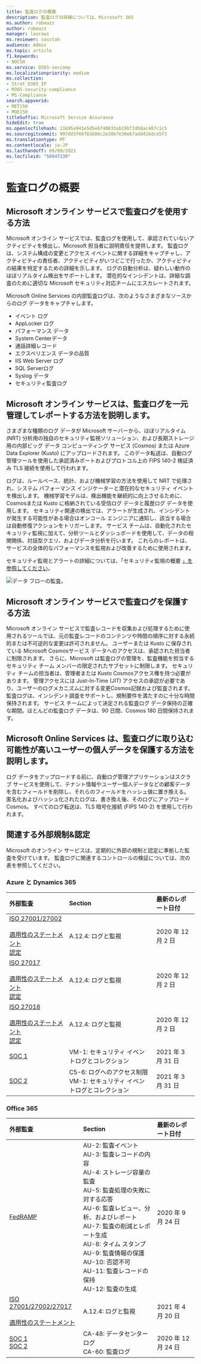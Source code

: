 ```yaml
---
title: 監査ログの概要
description: 監査ログの詳細については、Microsoft 365
ms.author: robmazz
author: robmazz
manager: laurawi
ms.reviewer: sosstah
audience: Admin
ms.topic: article
f1.keywords:
- NOCSH
ms.service: O365-seccomp
ms.localizationpriority: medium
ms.collection:
- Strat_O365_IP
- M365-security-compliance
- MS-Compliance
search.appverid:
- MET150
- MOE150
titleSuffix: Microsoft Service Assurance
hideEdit: true
ms.openlocfilehash: 11695a941e5d5e6740833ab19bf2d68ac487c1c5
ms.sourcegitcommit: 997dd3f66f65686c2e38b7e30e67add426dce5f3
ms.translationtype: MT
ms.contentlocale: ja-JP
ms.lasthandoff: 09/09/2021
ms.locfileid: "58947230"
---
```

# <a name="audit-logging-overview"></a>監査ログの概要

## <a name="how-do-microsoft-online-services-employ-audit-logging"></a>Microsoft オンライン サービスで監査ログを使用する方法

Microsoft オンライン サービスでは、監査ログを使用して、承認されていないアクティビティを検出し、Microsoft 担当者に説明責任を提供します。 監査ログは、システム構成の変更とアクセス イベントに関する詳細をキャプチャし、アクティビティの責任者、アクティビティがいつどこで行ったか、アクティビティの結果を特定するための詳細を示します。 ログの自動分析は、疑わしい動作のほぼリアルタイム検出をサポートします。 潜在的なインシデントは、詳細な調査のために適切な Microsoft セキュリティ対応チームにエスカレートされます。

Microsoft Online Services の内部監査ログは、次のようなさまざまなソースからのログ データをキャプチャします。

- イベント ログ
- AppLocker ログ
- パフォーマンス データ
- System Centerデータ
- 通話詳細レコード
- エクスペリエンス データの品質
- IIS Web Server ログ
- SQL Serverログ
- Syslog データ
- セキュリティ監査ログ

## <a name="how-do-microsoft-online-services-centralize-and-report-on-audit-logs"></a>Microsoft オンライン サービスは、監査ログを一元管理してレポートする方法を説明します。

さまざまな種類のログ データが Microsoft サーバーから、ほぼリアルタイム (NRT) 分析用の独自のセキュリティ監視ソリューション、および長期ストレージ用の内部ビッグ データ コンピューティング サービス (Cosmos) または Azure Data Explorer (Kusto) にアップロードされます。 このデータ転送は、自動ログ管理ツールを使用した承認済みポートおよびプロトコル上の FIPS 140-2 検証済み TLS 接続を使用して行われます。

ログは、ルールベース、統計、および機械学習の方法を使用して NRT で処理され、システム パフォーマンス インジケーターと潜在的なセキュリティ イベントを検出します。 機械学習モデルは、検出機能を継続的に向上させるために、Cosmosまたは Kusto に格納されている受信ログ データと履歴ログ データを使用します。 セキュリティ関連の検出では、アラートが生成され、インシデントが発生する可能性がある場合はオンコール エンジニアに通知し、該当する場合は自動修復アクションをトリガーします。 サービス チームは、自動化されたセキュリティ監視に加えて、分析ツールとダッシュボードを使用して、データの相関関係、対話型クエリ、およびデータ分析を行います。 これらのレポートは、サービスの全体的なパフォーマンスを監視および改善するために使用されます。

セキュリティ監視とアラートの詳細については、「セキュリティ監視の概要 [」を参照してください](assurance-security-monitoring.md)。

![データ フローの監査。](../media/assurance-audit-data-flow.png)

## <a name="how-do-microsoft-online-services-protect-audit-logs"></a>Microsoft オンライン サービスで監査ログを保護する方法

Microsoft オンライン サービスで監査レコードを収集および処理するために使用されるツールでは、元の監査レコードのコンテンツや時間の順序に対する永続的または不可逆的な変更は許可されません。 ユーザーまたは Kusto に保存されている Microsoft Cosmosサービス データへのアクセスは、承認された担当者に制限されます。 さらに、Microsoft は監査ログの管理を、監査機能を担当するセキュリティ チーム メンバーの限定されたサブセットに制限します。 セキュリティ チームの担当者は、管理者または Kusto Cosmosアクセス権を持つ必要があります。 管理アクセスには Just-In-Time (JIT) アクセスの承認が必要であり、ユーザーのログメカニズムに対する変更Cosmos記録および監査されます。 監査ログは、インシデント調査をサポートし、規制要件を満たすのに十分な時間保持されます。 サービス チームによって決定される監査ログ データ保持の正確な期間。ほとんどの監査ログ データは、90 日間、Cosmos 180 日間保持されます。

## <a name="how-do-microsoft-online-services-protect-user-personal-data-that-may-be-captured-in-audit-logs"></a>Microsoft Online Services は、監査ログに取り込む可能性が高いユーザーの個人データを保護する方法を説明します。

ログ データをアップロードする前に、自動ログ管理アプリケーションはスクラブ サービスを使用して、テナント情報やユーザー個人データなどの顧客データを含むフィールドを削除し、それらのフィールドをハッシュ値に置き換える。 匿名化およびハッシュ化されたログは、書き換え後、そのログにアップロードCosmos。 すべてのログ転送は、TLS 暗号化接続 (FIPS 140-2) を使用して行われます。

## <a name="related-external-regulations--certifications"></a>関連する外部規制&認定

Microsoft のオンライン サービスは、定期的に外部の規制と認定に準拠した監査を受けています。 監査ログに関連するコントロールの検証については、次の表を参照してください。

### <a name="azure-and-dynamics-365"></a>Azure と Dynamics 365

| **外部監査** | **Section** | **最新のレポート日付** |
|:--------------------|:------------|:-----------------------|
| [ISO 27001/27002](https://servicetrust.microsoft.com/ViewPage/MSComplianceGuideV3?command=Download&downloadType=Document&downloadId=e9116047-f327-430c-a83f-166b7e561ad6&tab=7027ead0-3d6b-11e9-b9e1-290b1eb4cdeb&docTab=7027ead0-3d6b-11e9-b9e1-290b1eb4cdeb_ISO_Reports) <br><br> [適用性のステートメント](https://servicetrust.microsoft.com/ViewPage/MSComplianceGuideV3?command=Download&downloadType=Document&downloadId=00af6c3e-7f3e-4e0d-8b0e-79f45ef2cef1&tab=7027ead0-3d6b-11e9-b9e1-290b1eb4cdeb&docTab=7027ead0-3d6b-11e9-b9e1-290b1eb4cdeb_ISO_Reports) <br> [認定](https://servicetrust.microsoft.com/ViewPage/MSComplianceGuideV3?command=Download&downloadType=Document&downloadId=d7af5304-3a31-40e6-9abb-e26352305d41&tab=7027ead0-3d6b-11e9-b9e1-290b1eb4cdeb&docTab=7027ead0-3d6b-11e9-b9e1-290b1eb4cdeb_ISO_Reports) | A.12.4: ログと監視 | 2020 年 12 月 2 日 |
| [ISO 27017](https://servicetrust.microsoft.com/ViewPage/MSComplianceGuideV3?command=Download&downloadType=Document&downloadId=e9116047-f327-430c-a83f-166b7e561ad6&tab=7027ead0-3d6b-11e9-b9e1-290b1eb4cdeb&docTab=7027ead0-3d6b-11e9-b9e1-290b1eb4cdeb_ISO_Reports) <br><br> [適用性のステートメント](https://servicetrust.microsoft.com/ViewPage/MSComplianceGuideV3?command=Download&downloadType=Document&downloadId=a3bca0ac-867d-4204-b66b-13665f5f1e8d&tab=7027ead0-3d6b-11e9-b9e1-290b1eb4cdeb&docTab=7027ead0-3d6b-11e9-b9e1-290b1eb4cdeb_ISO_Reports) <br> [認定](https://servicetrust.microsoft.com/ViewPage/MSComplianceGuideV3?command=Download&downloadType=Document&downloadId=25718a8a-f34d-41e1-a95a-c49246508787&tab=7027ead0-3d6b-11e9-b9e1-290b1eb4cdeb&docTab=7027ead0-3d6b-11e9-b9e1-290b1eb4cdeb_ISO_Reports) | A.12.4: ログと監視 | 2020 年 12 月 2 日 |
| [ISO 27018](https://servicetrust.microsoft.com/ViewPage/MSComplianceGuideV3?command=Download&downloadType=Document&downloadId=e9116047-f327-430c-a83f-166b7e561ad6&tab=7027ead0-3d6b-11e9-b9e1-290b1eb4cdeb&docTab=7027ead0-3d6b-11e9-b9e1-290b1eb4cdeb_ISO_Reports) <br><br> [適用性のステートメント](https://servicetrust.microsoft.com/ViewPage/MSComplianceGuideV3?command=Download&downloadType=Document&downloadId=00af6c3e-7f3e-4e0d-8b0e-79f45ef2cef1&tab=7027ead0-3d6b-11e9-b9e1-290b1eb4cdeb&docTab=7027ead0-3d6b-11e9-b9e1-290b1eb4cdeb_ISO_Reports) <br> [認定](https://servicetrust.microsoft.com/ViewPage/MSComplianceGuideV3?command=Download&downloadType=Document&downloadId=56904fc3-0942-4ff5-9eef-7cabc751a25c&tab=7027ead0-3d6b-11e9-b9e1-290b1eb4cdeb&docTab=7027ead0-3d6b-11e9-b9e1-290b1eb4cdeb_ISO_Reports) | A.12.4: ログと監視 | 2020 年 12 月 2 日 |
| [SOC 1](https://servicetrust.microsoft.com/ViewPage/MSComplianceGuideV3?command=Download&downloadType=Document&downloadId=b8721ebd-af20-42fe-b22f-8332b0a19517&tab=7027ead0-3d6b-11e9-b9e1-290b1eb4cdeb&docTab=7027ead0-3d6b-11e9-b9e1-290b1eb4cdeb_SOC_%2F_SSAE_16_Reports) | VM-1: セキュリティ イベントログとコレクション | 2021 年 3 月 31 日 |
| [SOC 2](https://servicetrust.microsoft.com/ViewPage/MSComplianceGuideV3?command=Download&downloadType=Document&downloadId=234a0f57-83c1-4afc-a586-a0e7a59592f7&tab=7027ead0-3d6b-11e9-b9e1-290b1eb4cdeb&docTab=7027ead0-3d6b-11e9-b9e1-290b1eb4cdeb_SOC_%2F_SSAE_16_Reports) | C5-6: ログへのアクセス制限 <br> VM-1: セキュリティ イベントログとコレクション | 2021 年 3 月 31 日 |

### <a name="office-365"></a>Office 365

| **外部監査** | **Section** | **最新のレポート日付** |
|:--------------------|:------------|:-----------------------|
| [FedRAMP](https://compliance.microsoft.com/compliancemanager) | AU-2: 監査イベント <br> AU-3: 監査レコードの内容 <br> AU-4: ストレージ容量の監査 <br> AU-5: 監査処理の失敗に対する応答 <br> AU-6: 監査レビュー、分析、およびレポート <br> AU-7: 監査の削減とレポート生成 <br> AU-8: タイム スタンプ <br> AU-9: 監査情報の保護  <br> AU-10: 否認不可 <br> AU-11: 監査レコードの保持 <br> AU-12: 監査の生成  | 2020 年 9 月 24 日 |
| [ISO 27001/27002/27017](https://servicetrust.microsoft.com/ViewPage/MSComplianceGuideV3?command=Download&downloadType=Document&downloadId=8d625374-4f2d-49f8-9d37-a4281ba98222&tab=7027ead0-3d6b-11e9-b9e1-290b1eb4cdeb&docTab=7027ead0-3d6b-11e9-b9e1-290b1eb4cdeb_ISO_Reports) <br><br> [適用性のステートメント](https://servicetrust.microsoft.com/ViewPage/MSComplianceGuideV3?command=Download&downloadType=Document&downloadId=c0df4ce8-c77e-4183-84eb-c8688470d8b1&tab=7027ead0-3d6b-11e9-b9e1-290b1eb4cdeb&docTab=7027ead0-3d6b-11e9-b9e1-290b1eb4cdeb_ISO_Reports) | A.12.4: ログと監視 | 2021 年 4 月 20 日 |
| [SOC 1](https://servicetrust.microsoft.com/ViewPage/MSComplianceGuideV3?command=Download&downloadType=Document&downloadId=90df3f9c-3aaf-4dbf-99d0-ca9f2991721b&tab=7027ead0-3d6b-11e9-b9e1-290b1eb4cdeb&docTab=7027ead0-3d6b-11e9-b9e1-290b1eb4cdeb_SOC_%2F_SSAE_16_Reports) <br> [SOC 2](https://servicetrust.microsoft.com/ViewPage/MSComplianceGuideV3?command=Download&downloadType=Document&downloadId=a73c1738-7892-42b7-acd3-87b6371c53f6&tab=7027ead0-3d6b-11e9-b9e1-290b1eb4cdeb&docTab=7027ead0-3d6b-11e9-b9e1-290b1eb4cdeb_SOC_%2F_SSAE_16_Reports) | CA-48: データセンターログ <br> CA-60: 監査ログ | 2020 年 12 月 24 日 |